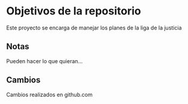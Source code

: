 # Objetivos de la repositorio

Este proyecto se encarga de manejar los planes de la liga de la justicia


## Notas
Pueden hacer lo que quieran...


## Cambios

Cambios realizados en github.com
